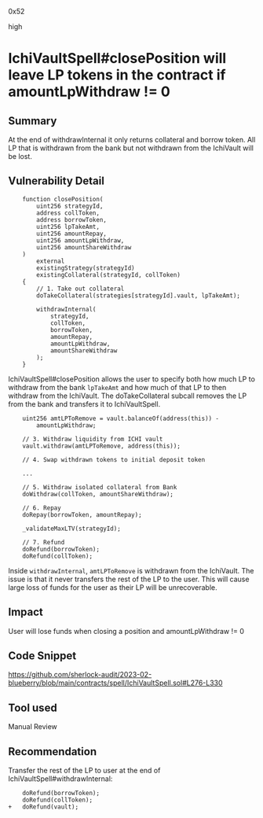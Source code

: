 0x52

high

# IchiVaultSpell#closePosition will leave LP tokens in the contract if amountLpWithdraw != 0

## Summary

At the end of withdrawInternal it only returns collateral and borrow token. All LP that is withdrawn from the bank but not withdrawn from the IchiVault will be lost.

## Vulnerability Detail

        function closePosition(
            uint256 strategyId,
            address collToken,
            address borrowToken,
            uint256 lpTakeAmt,
            uint256 amountRepay,
            uint256 amountLpWithdraw,
            uint256 amountShareWithdraw
        )
            external
            existingStrategy(strategyId)
            existingCollateral(strategyId, collToken)
        {
            // 1. Take out collateral
            doTakeCollateral(strategies[strategyId].vault, lpTakeAmt);
      
            withdrawInternal(
                strategyId,
                collToken,
                borrowToken,
                amountRepay,
                amountLpWithdraw,
                amountShareWithdraw
            );
        }

IchiVaultSpell#closePosition allows the user to specify both how much LP to withdraw from the bank `lpTakeAmt` and how much of that LP to then withdraw from the IchiVault. The doTakeCollateral subcall removes the LP from the bank and transfers it to IchiVaultSpell.

        uint256 amtLPToRemove = vault.balanceOf(address(this)) -
            amountLpWithdraw;

        // 3. Withdraw liquidity from ICHI vault
        vault.withdraw(amtLPToRemove, address(this));

        // 4. Swap withdrawn tokens to initial deposit token

        ...

        // 5. Withdraw isolated collateral from Bank
        doWithdraw(collToken, amountShareWithdraw);

        // 6. Repay
        doRepay(borrowToken, amountRepay);

        _validateMaxLTV(strategyId);

        // 7. Refund
        doRefund(borrowToken);
        doRefund(collToken);

Inside `withdrawInternal`, `amtLPToRemove` is withdrawn from the IchiVault. The issue is that it never transfers the rest of the LP to the user. This will cause large loss of funds for the user as their LP will be unrecoverable.

## Impact

User will lose funds when closing a position and amountLpWithdraw != 0

## Code Snippet

https://github.com/sherlock-audit/2023-02-blueberry/blob/main/contracts/spell/IchiVaultSpell.sol#L276-L330

## Tool used

Manual Review

## Recommendation

Transfer the rest of the LP to user at the end of IchiVaultSpell#withdrawInternal:

        doRefund(borrowToken);
        doRefund(collToken);
    +   doRefund(vault);